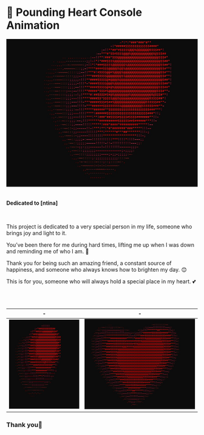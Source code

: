 # 💖 Pounding Heart Console Animation


<div align = "center">
  
<img src = "img/img1.jpg">

</div>

<br>

**Dedicated to [ntina]**

<br>

This project is dedicated to a very special person in my life, someone who brings joy and light to it.

You’ve been there for me during hard times, lifting me up when I was down and reminding me of who I am. 🙏

Thank you for being such an amazing friend, a constant source of happiness, and someone who always knows how to brighten my day.  😊

This is for you, someone who will always hold a special place in my heart. 💕



<br><br>


|       -        |       -        |
| -------------- | -------------- |
| ![Alt Text 1](img/img3.jpg) | ![Alt Text 2](img/img2.jpg) |

### **Thank you**💖
